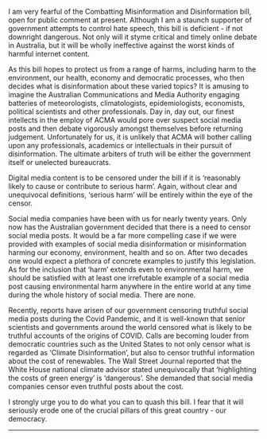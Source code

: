 I am very fearful of the Combatting Misinformation and Disinformation bill, open for
public comment at present. Although I am a staunch supporter of government
attempts to control hate speech, this bill is deficient - if not downright
dangerous. Not only will it styme critical and timely online debate in Australia, but it
will be wholly ineffective against the worst kinds of harmful internet content.

As this bill hopes to protect us from a range of harms, including harm to the
environment, our health, economy and democratic processes, who then decides
what is disinformation about these varied topics?  It is amusing to imagine the
Australian Communications and Media Authority engaging batteries of
meteorologists, climatologists, epidemiologists, economists, political scientists and
other professionals. Day in, day out, our finest intellects in the employ of ACMA
would pore over suspect social media posts and then debate vigorously amongst
themselves before returning judgement. Unfortunately for us, it is unlikely that
ACMA will bother calling upon any professionals, academics or intellectuals in their
pursuit of disinformation. The ultimate arbiters of truth will be either the government
itself or unelected bureaucrats.

Digital media content is to be censored under the bill if it is ‘reasonably likely to
cause or contribute to serious harm’.  Again, without clear and unequivocal
definitions, ‘serious harm’ will be entirely within the eye of the censor.

Social media companies have been with us for nearly twenty years.  Only now has
the Australian government decided that there is a need to censor social media
posts. It would be a far more compelling case if we were provided with examples of
social media disinformation or misinformation harming our economy, environment,
health and so on. After two decades one would expect a plethora of concrete
examples to justify this legislation.  As for the inclusion that ‘harm’ extends even to
environmental harm, we should be satisfied with at least one irrefutable example of a
social media post causing environmental harm anywhere in the entire world at any
time during the whole history of social media. There are none.

Recently, reports have arisen of our government censoring truthful social media
posts during the Covid Pandemic, and it is well-known that senior scientists and
governments around the world censored what is likely to be truthful accounts of the
origins of COVID.  Calls are becoming louder from democratic countries such as the
United States to not only censor what is regarded as ‘Climate Disinformation’, but
also to censor truthful information about the cost of renewables. The Wall Street
Journal reported that the White House national climate advisor stated unequivocally
that ‘highlighting the costs of green energy’ is ‘dangerous’. She demanded that
social media companies censor even truthful posts about the cost.

I strongly urge you to do what you can to quash this bill.  I fear that it will seriously
erode one of the crucial pillars of this great country - our democracy.


-----


